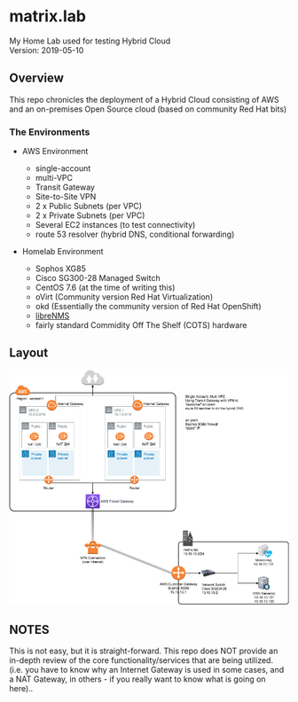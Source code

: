 # matrix.lab
My Home Lab used for testing Hybrid Cloud  
Version: 2019-05-10

## Overview
This repo chronicles the deployment of a Hybrid Cloud consisting of AWS and an on-premises Open Source cloud (based on community Red Hat bits)  
### The Environments
* AWS Environment 
  * single-account 
  * multi-VPC 
  * Transit Gateway
  * Site-to-Site VPN
  * 2 x Public Subnets (per VPC)
  * 2 x Private Subnets (per VPC)
  * Several EC2 instances (to test connectivity)
  * route 53 resolver (hybrid DNS, conditional forwarding)


* Homelab Environment
  * Sophos XG85
  * Cisco SG300-28 Managed Switch
  * CentOS 7.6 (at the time of writing this)
  * oVirt (Community version Red Hat Virtualization)
  * okd (Essentially the community version of Red Hat OpenShift)
  * [libreNMS](https://www.librenms.org/) 
  * fairly standard Commidity Off The Shelf (COTS) hardware

## Layout
![Hybrid-Single_Account.png](Images/Hybrid-Single_Account.png)

## NOTES
This is not easy, but it is straight-forward.  This repo does NOT provide an in-depth review of the core functionality/services that are being utilized.  (i.e. you have to know why an Internet Gateway is used in some cases, and a NAT Gateway, in others - if you really want to know what is going on here)..
